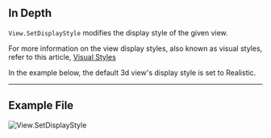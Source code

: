 ## In Depth
`View.SetDisplayStyle` modifies the display style of the given view. 

For more information on the view display styles, also known as visual styles, refer to this article, [Visual Styles](https://help.autodesk.com/view/RVT/2025/ENU/?guid=GUID-12C2D6B0-71ED-490E-9CC6-AD3C635F092B)

In the example below, the default 3d view's display style is set to Realistic.
___
## Example File

![View.SetDisplayStyle](./Revit.Elements.Views.View.SetDisplayStyle_img.jpg)